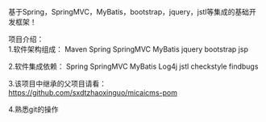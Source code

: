 基于Spring，SpringMVC，MyBatis，bootstrap，jquery，jstl等集成的基础开发框架！<br/>

项目介绍： <br/>
1.软件架构组成： Maven Spring SpringMVC MyBatis jquery bootstrap jsp<br/>

2.软件集成依赖： Spring SpringMVC MyBatis Log4j jstl checkstyle findbugs<br/>

3.该项目中继承的父项目请看： https://github.com/sxdtzhaoxinguo/micaicms-pom

4.熟悉git的操作